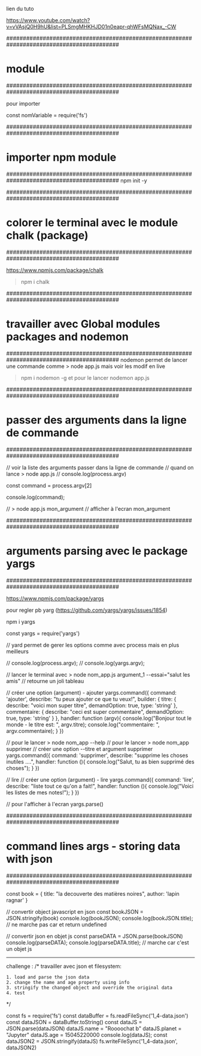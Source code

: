 lien du tuto

https://www.youtube.com/watch?v=vVAsjQ0H9hU&list=PLSmgMHKHJD01n0eapr-qhWFsMQNax_-CW


##########################################################################################
#       module
##########################################################################################

pour importer

const nomVariable = require('fs')

##########################################################################################
#     importer npm  module
##########################################################################################
npm init -y

##########################################################################################
#     colorer le terminal avec le module chalk (package)
##########################################################################################

https://www.npmjs.com/package/chalk

> npm i chalk

##########################################################################################
#     travailler avec Global modules packages and nodemon
##########################################################################################
nodemon permet de lancer une commande comme > node app.js mais voir les modif en live

> npm i nodemon -g
et pour le lancer
> nodemon app.js

##########################################################################################
#     passer des arguments dans la ligne de commande
##########################################################################################

// voir la liste des arguments passer dans la ligne de commande 
// quand on lance > node app.js
// console.log(process.argv)


const command = process.argv[2]

console.log(command);

// > node app.js mon_argument
// afficher à l'ecran mon_argument


##########################################################################################
#     arguments parsing avec le package yargs
##########################################################################################

https://www.npmjs.com/package/yargs

pour regler pb yarg (https://github.com/yargs/yargs/issues/1854)

npm i yargs

const yargs = require('yargs')

//  yard permet de gerer les options comme avec process mais en plus meilleurs

// console.log(process.argv);
// console.log(yargs.argv);

// lancer le terminal avec > node nom_app.js argument_1 --essai="salut les amis"
// retourne un joli tableau


// créer une option (argument) - ajouter
yargs.command({
    command: 'ajouter',
    describe: "tu peux ajouter ce que tu veux!",
    builder: {
        titre: {
            describe: "voici mon super titre",
            demandOption: true,
            type: 'string'
        },
        commentaire: {
            describe: "ceci est super commentaire",
            demandOption: true,
            type: 'string'
        }
    },
    handler: function (argv){
        console.log("Bonjour tout le monde - le titre est: ", argv.titre);
        console.log("commentaire: ", argv.commentaire);
    }
})

// pour le lancer > node nom_app --help
// pour le lancer > node nom_app supprimer
// créer une option --titre et  argument supprimer
yargs.command({
    command: 'supprimer',
    describe: "supprime les choses inutiles ....",
    handler: function (){
        console.log("Salut, tu as bien supprimé des choses");
    }
})

// lire
// créer une option (argument) - lire
yargs.command({
    command: 'lire',
    describe: "liste tout ce qu'on a fait!",
    handler: function (){
        console.log("Voici les listes de mes notes!");
    }
})

// pour l'afficher à l'ecran
yargs.parse()

##########################################################################################
#     command lines args - storing data with json
##########################################################################################

const book = {
    title: "la decouverte des matières noires",
    author: 'lapin ragnar'
}

// convertir object javascript en json
const bookJSON = JSON.stringify(book)
console.log(bookJSON);
console.log(bookJSON.title); // ne marche pas car et return undefined

// convertir json en objet js
const parseDATA = JSON.parse(bookJSON)
console.log(parseDATA);
console.log(parseDATA.title); // marche car c'est un objet js


------------------------
challenge :
/*
    travailler avec json et filesystem:

    1. load and parse the json data
    2. change the name and age property using info
    3. stringify the changed object and override the original data
    4. test

*/

const fs = require('fs')
const dataBuffer = fs.readFileSync('1_4-data.json')
const dataJSON = dataBuffer.toString()
const dataJS = JSON.parse(dataJSON)
dataJS.name = "Roooochat b"
dataJS.planet = "Jupyter"
dataJS.age = 15045220000
console.log(dataJS);
const dataJSON2 = JSON.stringify(dataJS)
fs.writeFileSync('1_4-data.json', dataJSON2)



